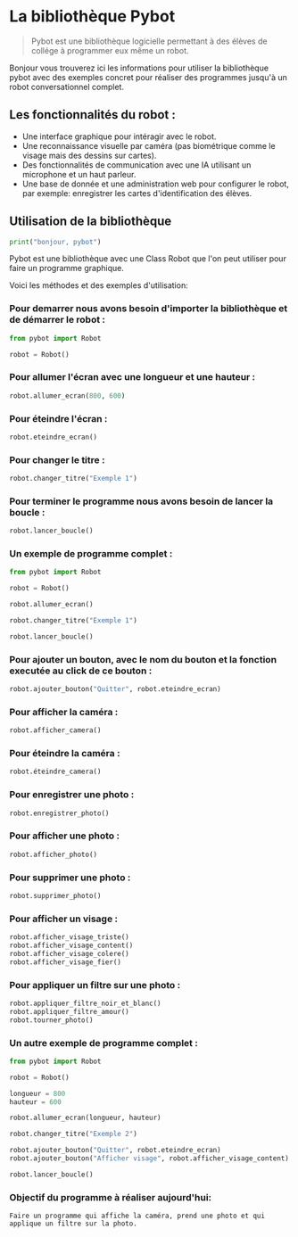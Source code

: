 # La bibliothèque Pybot

> Pybot est une bibliothèque logicielle permettant à des élèves de collége à programmer eux même un robot.

Bonjour vous trouverez ici les informations pour utiliser la bibliothèque pybot avec des exemples concret pour réaliser des programmes jusqu'à un robot conversationnel complet.

## Les fonctionnalités du robot :

* Une interface graphique pour intéragir avec le robot.
* Une reconnaissance visuelle par caméra (pas biométrique comme le visage mais des dessins sur cartes).
* Des fonctionnalités de communication avec une IA utilisant un microphone et un haut parleur.
* Une base de donnée et une administration web pour configurer le robot, par exemple: enregistrer les cartes d'identification des élèves.

## Utilisation de la bibliothèque

```python
print("bonjour, pybot")
```

Pybot est une bibliothèque avec une Class Robot que l'on peut utiliser pour faire un programme graphique.

Voici les méthodes et des exemples d'utilisation:

### Pour demarrer nous avons besoin d'importer la bibliothèque et de démarrer le robot :

```python
from pybot import Robot

robot = Robot()
```

### Pour allumer l'écran avec une longueur et une hauteur :

```python
robot.allumer_ecran(800, 600)
```


### Pour éteindre l'écran :

```python
robot.eteindre_ecran()
```

### Pour changer le titre :

```python
robot.changer_titre("Exemple 1")
```

### Pour terminer le programme nous avons besoin de lancer la boucle :

```python
robot.lancer_boucle()
```

### Un exemple de programme complet :

```python
from pybot import Robot

robot = Robot()

robot.allumer_ecran()

robot.changer_titre("Exemple 1")

robot.lancer_boucle()
```

### Pour ajouter un bouton, avec le nom du bouton et la fonction executée au click de ce bouton :

```python
robot.ajouter_bouton("Quitter", robot.eteindre_ecran)
```

### Pour afficher la caméra :

```python
robot.afficher_camera()
```

### Pour éteindre la caméra :

```python
robot.éteindre_camera()
```

### Pour enregistrer une photo :

```python
robot.enregistrer_photo()
```

### Pour afficher une photo :

```python
robot.afficher_photo()
```

### Pour supprimer une photo :

```python
robot.supprimer_photo()
```

### Pour afficher un visage :

```python
robot.afficher_visage_triste()
robot.afficher_visage_content()
robot.afficher_visage_colere()
robot.afficher_visage_fier()
```

### Pour appliquer un filtre sur une photo :

```python
robot.appliquer_filtre_noir_et_blanc()
robot.appliquer_filtre_amour()
robot.tourner_photo()
```


### Un autre exemple de programme complet :

```python
from pybot import Robot

robot = Robot()

longueur = 800
hauteur = 600

robot.allumer_ecran(longueur, hauteur)

robot.changer_titre("Exemple 2")

robot.ajouter_bouton("Quitter", robot.eteindre_ecran)
robot.ajouter_bouton("Afficher visage", robot.afficher_visage_content)

robot.lancer_boucle()
```

### Objectif du programme à réaliser aujourd'hui:

```
Faire un programme qui affiche la caméra, prend une photo et qui applique un filtre sur la photo.
```
